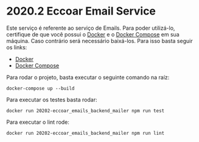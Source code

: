 # 2020.2 Eccoar Email Service

Este serviço é referente ao serviço de Emails.
Para poder utilizá-lo, certifique de que você possui o [Docker](https://www.docker.com/) e o 
[Docker Compose](https://docs.docker.com/compose/) em sua máquina.
Caso contrário será necessário baixá-los. Para isso basta seguir os links:

* [Docker](https://docs.docker.com/get-docker/)
* [Docker Compose](https://docs.docker.com/compose/install/)

Para rodar o projeto, basta executar o seguinte comando na raíz:
```
docker-compose up --build
```

Para executar os testes basta rodar:
```
docker run 20202-eccoar_emails_backend_mailer npm run test
```

Para executar o lint rode:
```
docker run 20202-eccoar_emails_backend_mailer npm run lint
```
